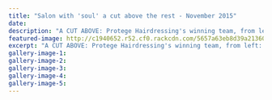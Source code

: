 ```yaml
---
title: "Salon with 'soul' a cut above the rest - November 2015"
date: 
description: "A CUT ABOVE: Protege Hairdressing's winning team, from left:Kate Watson,Robyn Collins,Angela Gray(former WHS student),Alice Hyland,Jessica Pettit(former WHS student)Brooke Caird(former WHS student)..."
featured-image: http://c1940652.r52.cf0.rackcdn.com/5657a63eb8d39a21360025a4/Former-WHS-students-winning-Salon-awary.jpg
excerpt: "A CUT ABOVE: Protege Hairdressing's winning team, from left: Kate Watson, Robyn Collins, Angela Gray, Alice Hyland, Jessica Pettit, Brooke Caird, and Tiffiny Spencer. Absent Lia Wainhouse."
gallery-image-1: 
gallery-image-2: 
gallery-image-3: 
gallery-image-4: 
gallery-image-5: 
---
```

